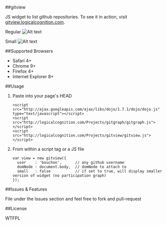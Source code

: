 ##gitview

JS widget to list github repositories. To see it in action, visit [gitview.logicalcognition.com](http://gitview.logicalcognition.com).

Regular
![Alt text](http://logicalcognition.com/Projects/gitview/demo/images/screenshot.png)

Small
![Alt text](http://logicalcognition.com/Projects/gitview/demo/images/screenshotSmall.png)

##Supported Browsers

* Safari 4+
* Chrome 9+
* Firefox 4+
* Internet Explorer 8+

##Usage

1. Paste into your page's HEAD

	```console
	<script src="http://ajax.googleapis.com/ajax/libs/dojo/1.7.1/dojo/dojo.js" type="text/javascript"></script>
	<script src="http://logicalcognition.com/Projects/gitgraph/gitgraph.js"></script>
	<script src="http://logicalcognition.com/Projects/gitview/gitview.js"></script>
	```

2. From within a script tag or a JS file
	
	```console
	var view = new gitview({ 
	  user    : 'bouchon',      // any github username
	  domNode : document.body,  // domNode to attach to
	  small   : false           // if set to true, will display smaller version of widget (no participation graph)
	});
	```
##Issues & Features

File under the Issues section and feel free to fork and pull-request

##License

WTFPL